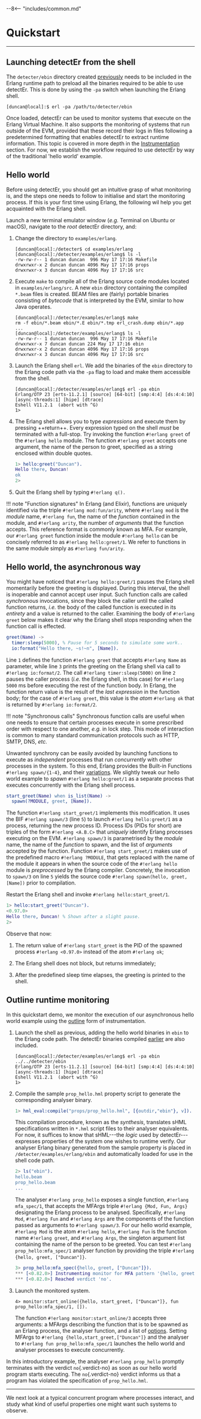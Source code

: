--8<-- "includes/common.md"

# Quickstart
---


## Launching detectEr from the shell

The `detecter/ebin` directory created [previously](setting-up-detecter.md#compiling-detecter) needs to be included in the Erlang runtime path to preload all the binaries required to be able to use detectEr.
This is done by using the `-pa` switch when launching the Erlang shell.

```console
[duncan@local]:$ erl -pa /path/to/detecter/ebin
```

Once loaded, detectEr can be used to monitor systems that execute on the Erlang Virtual Machine.
It also supports the monitoring of systems that run outside of the EVM, provided that these record their logs in files following a predetermined formatting that enables detectEr to extract runtime information.
This topic is covered in more depth in the [Instrumentation](../using-detecter/instrumentation.md) section.
For now, we establish the workflow required to use detectEr by way of the traditional 'hello world' example.


## Hello world

Before using detectEr, you should get an intuitive grasp of what monitoring is, and the steps one needs to follow to initialise and start the monitoring process.
If this is your first time using Erlang, the following wil help you get acquainted with the Erlang shell.

Launch a new terminal emulator window (*e.g.* Terminal on Ubuntu or macOS), navigate to the *root* detectEr directory, and:

1. Change the directory to `examples/erlang`.

    ```console
    [duncan@local]:/detecter$ cd examples/erlang
    [duncan@local]:/detecter/examples/erlang$ ls -l
    -rw-rw-r-- 1 duncan duncan  996 May 17 17:16 Makefile
    drwxrwxr-x 2 duncan duncan 4096 May 17 17:16 props
    drwxrwxr-x 3 duncan duncan 4096 May 17 17:16 src
    ```

2. Execute `make` to compile all of the Erlang source code modules located in `examples/erlang/src`. 
   A new `ebin` directory containing the compiled `*.beam` files is created.
   BEAM files are (fairly) portable binaries consisting of *bytecode* that is interpreted by the EVM, similar to how Java operates.

    ```console hl_lines="6"
    [duncan@local]:/detecter/examples/erlang$ make
    rm -f ebin/*.beam ebin/*.E ebin/*.tmp erl_crash.dump ebin/*.app
    ...
    [duncan@local]:/detecter/examples/erlang$ ls -l
    -rw-rw-r-- 1 duncan duncan  996 May 17 17:16 Makefile
    drwxrwxr-x 7 duncan duncan 224 May 17 17:16 ebin
    drwxrwxr-x 2 duncan duncan 4096 May 17 17:16 props
    drwxrwxr-x 3 duncan duncan 4096 May 17 17:16 src
    ```
3. Launch the Erlang shell `erl`. 
   We add the binaries of the `ebin` directory to the Erlang code path via the `-pa` flag to load and make them accessible from the shell.

    ```console
    [duncan@local]:/detecter/examples/erlang$ erl -pa ebin
    Erlang/OTP 23 [erts-11.2.1] [source] [64-bit] [smp:4:4] [ds:4:4:10] [async-threads:1] [hipe] [dtrace]
    Eshell V11.2.1  (abort with ^G)
    1>
    ```
4. The Erlang shell allows you to type *expressions* and execute them by pressing ++return++. 
   Every expression typed on the shell *must* be terminated with a full-stop.
   Try invoking the function `#!erlang greet` of the `#!erlang hello` module.
   The function `#!erlang greet` accepts one argument, the name of the person to greet, specified as a string enclosed within double quotes.
   
    ```erl
    1> hello:greet("Duncan").
    Hello there, Duncan!
    ok
    2> 
    ```
5. Quit the Erlang shell by typing `#!erlang q().`

!!! note "Function signatures"
    In Erlang (and Elixir), functions are uniquely identified via the triple `#!erlang mod:fun/arity`, where `#!erlang mod` is the *module* name, `#!erlang fun`, the name of the *function* contained in the module, and `#!erlang arity`, the number of *arguments* that the function accepts.
    This reference format is commonly known as MFA.
    For example, our `#!erlang greet` function inside the module `#!erlang hello` can be concisely referred to as `#!erlang hello:greet/1`.
    We refer to functions in the same module simply as `#!erlang fun/arity`.

## Hello world, the asynchronous way

You might have noticed that `#!erlang hello:greet/1` pauses the Erlang shell momentarily before the greeting is displayed.
During this interval, the shell is inoperable and cannot accept user input. 
Such function calls are called *synchronous* invocations, since they block the caller until the called function returns, *i.e.* the body of the called function is executed in its *entirety* and a value is returned to the caller.
Examining the body of `#!erlang greet` below makes it clear why the Erlang shell stops responding when the function call is effected.

```erlang linenums="1" hl_lines="2"
greet(Name) ->
  timer:sleep(5000), % Pause for 5 seconds to simulate some work..
  io:format("Hello there, ~s!~n", [Name]).
```

Line `1` defines the function `#!erlang greet` that accepts `#!erlang Name` as parameter, while line `3` prints the greeting on the Erlang shell via call to `#!erlang io:format/2`.
The call `#!erlang timer:sleep(5000)` on line `2` pauses the caller process (*i.e.* the Erlang shell, in this case) for `#!erlang 5000` ms before executing the rest of the function body.
In Erlang, the function return value is the result of the *last expression* in the function body; for the case of `#!erlang greet`, this value is the *atom* `#!erlang ok` that is returned by `#!erlang io:format/2`.

!!! note "Synchronous calls"
    Synchronous function calls are useful when one needs to ensure that certain processes execute in some prescribed order with respect to one another, *e.g.* in lock step.
    This mode of interaction is common to many standard communication protocols such as HTTP, SMTP, DNS, *etc.*

Unwanted synchrony can be easily avoided by launching functions to execute as *independent* processes that run *concurrently* with other processes in the system.
To this end, Erlang provides the Built-in Functions `#!erlang spawn/{1-4}`, and their [variations](https://erlang.org/doc/man/erlang.html#spawn_link-1).
We slightly tweak our hello world example to *spawn* `#!erlang hello:greet/1` as a separate process that executes concurrently with the Erlang shell process.

```erlang linenums="4" hl_lines="2"
start_greet(Name) when is_list(Name) -> 
  spawn(?MODULE, greet, [Name]).
```

The function `#!erlang start_greet/1` implements this modification.
It uses the BIF `#!erlang spawn/3` (line `5`) to launch `#!erlang hello:greet/1` as a process, returning the new process ID.
Process IDs (PIDs for short) are triples of the form `#!erlang <A.B.C>` that *uniquely* identify Erlang processes executing on the EVM.
`#!erlang spawn/3` is parametrised by the *module* name, the name of the *function* to spawn, and the list of *arguments* accepted by the function.
Function `#!erlang start_greet/1` makes use of the predefined macro `#!erlang ?MODULE`, that gets replaced with the name of the module it appears in when the source code of the `#!erlang hello` module is *preprocessed* by the Erlang compiler. 
Concretely, the invocation to `spawn/3` on line `5` yields the source code `#!erlang spawn(hello, greet, [Name])` prior to compilation.

Restart the Erlang shell and invoke `#!erlang hello:start_greet/1`.

```erlang
1> hello:start_greet("Duncan").
<0.97.0>
Hello there, Duncan! % Shown after a slight pause.
2> 
```

Observe that now:

1. The return value of `#!erlang start_greet` is the PID of the spawned process `#!erlang <0.97.0>` instead of the atom `#!erlang ok`;

2. The Erlang shell does not block, but returns immediately;

3. After the predefined sleep time elapses, the greeting is printed to the shell.


## Outline runtime monitoring

In this quickstart demo, we monitor the execution of our asynchronous hello world example using the [outline](../using-detecter/instrumentation.md#outline-instrumentation) form of instrumentation. 

<!-- Outline monitoring is operates asynchronously as well, and is described at length in XXX. -->


1. Launch the shell as previous, adding the hello world binaries in `ebin` to the Erlang code path.
   The detectEr binaries compiled [earlier](setting-up-detecter.md#compiling-detecter) are also included.

    ```console hl_lines="1"
    [duncan@local]:/detecter/examples/erlang$ erl -pa ebin ../../detecter/ebin
    Erlang/OTP 23 [erts-11.2.1] [source] [64-bit] [smp:4:4] [ds:4:4:10] [async-threads:1] [hipe] [dtrace]
    Eshell V11.2.1  (abort with ^G)
    1>
    ```

2. Compile the sample `prop_hello.hml` property script to generate the corresponding analyser binary.

    ```erlang
    1> hml_eval:compile("props/prop_hello.hml", [{outdir,"ebin"}, v]).
    ```

    This compilation procedure, known as the *synthesis*, translates sHML specifications written in `*.hml`  script files to their analyser equivalents.
    For now, it suffices to know that sHML---the *logic* used by detectEr---expresses properties of the system one wishes to runtime verify.
    Our analyser Erlang binary generated from the sample property is placed in `/detecter/examples/erlang/ebin` and automatically loaded for use in the shell code path.

    ```erlang hl_lines="3"
    2> ls("ebin").                                                   
    hello.beam                  
    prop_hello.beam
    ...
    ```

    The analyser `#!erlang prop_hello` exposes a single function, `#!erlang mfa_spec/1`, that accepts the MFArgs triple `#!erlang {Mod, Fun, Args}` designating the Erlang process to be analysed.
    Specifically, `#!erlang Mod`, `#!erlang Fun` and `#!erlang Args` are the components of the function passed as arguments to `#!erlang spawn/3`.
    For our hello world example, `#!erlang Mod` is the atom `#!erlang hello`, `#!erlang Fun` is the function name `#!erlang greet`, and `#!erlang Args`, the singleton argument list containing the name of the person to be greeted.
    You can test `#!erlang prop_hello:mfa_spec/1` analyser function by providing the triple `#!erlang {hello, greet, ["Duncan"]}`.

    ```erlang
    3> prop_hello:mfa_spec({hello, greet, ["Duncan"]}).
    *** [<0.82.0>] Instrumenting monitor for MFA pattern '{hello, greet, ["Duncan"]}'.
    *** [<0.82.0>] Reached verdict 'no'.
    ```

4. Launch the monitored system.

    ```{ .erlang .annotate}
    4> monitor:start_online({hello, start_greet, ["Duncan"]}, fun prop_hello:mfa_spec/1, []).
    ```

    The function `#!erlang monitor:start_online/3` accepts three arguments: a MFArgs describing the function that is to be spawned as an Erlang process, the analyser function, and a list of [options](../using-detecter/instrumentation.md#online-instrumentation).
    Setting MFArgs to `#!erlang {hello,start_greet,["Duncan"]}` and the analyser to `#!erlang fun prop_hello:mfa_spec/1` launches the hello world and analyser processes to execute concurrently.
    

In this introductory example, the analyser `#!erlang prop_hello` promptly terminates with the verdict `no`{.verdict-no} as soon as our hello world program starts executing.
The `no`{.verdict-no} verdict informs us that a program has violated the specification of `prop_hello.hml`.

---
We next look at a typical concurrent program where processes interact, and study what kind of useful properties one might want such systems to observe.